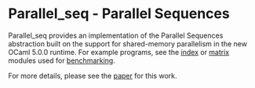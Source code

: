 # Parallel_seq - Parallel Sequences

Parallel_seq provides an implementation of the Parallel Sequences abstraction built on the support for shared-memory parallelism in the new OCaml 5.0.0 runtime. For example programs, see the [index](https://github.com/aytao/ParallelSequences/tree/master/index) or [matrix](https://github.com/aytao/ParallelSequences/tree/master/matrix) modules used for [benchmarking](https://github.com/aytao/ParallelSequences/tree/master/time).

For more details, please see the [paper](https://github.com/aytao/ParallelSequences/tree/master/Report.pdf) for this work.

